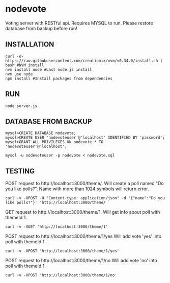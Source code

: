 # nodevote
Voting server with RESTful api.
Requires MYSQL to run.
Please restore database from backup before run!
## INSTALLATION
```
curl -o- https://raw.githubusercontent.com/creationix/nvm/v0.34.0/install.sh | bash #NVM install
nvm install node #Last node.js install
nvm use node 
npm install #Install packages from dependencies
```  
## RUN
```
node server.js
```  
## DATABASE FROM BACKUP
```
mysql>CREATE DATABASE nodevote;
mysql>CREATE USER 'nodevoteuser'@'localhost' IDENTIFIED BY 'password';
mysql>GRANT ALL PRIVILEGES ON nodevote.* TO 'nodevoteuser'@'localhost';

mysql -u nodevoteuser -p nodevote < nodevote.sql
```
## TESTING
POST request to http://localhost:3000/theme/. Will create a poll named "Do you like polls?". Name with more than 1024 symbols will return error.
```
curl -v -XPOST -H "Content-type: application/json" -d '{"name":"Do you like polls?"}' 'http://localhost:3000/theme/
```
GET request to http://localhost:3000/theme/1. Will get info about poll with themeId 1.
```
curl -v -XGET 'http://localhost:3000/theme/1'
```
POST request to http://localhost:3000/theme/1/yes Will add vote 'yes' into poll with themeId 1.
```
curl -v -XPOST 'http://localhost:3000/theme/1/yes'
```
POST request to http://localhost:3000/theme/1/no Will add vote 'no' into poll with themeId 1.
```
curl -v -XPOST 'http://localhost:3000/theme/1/no'
```
